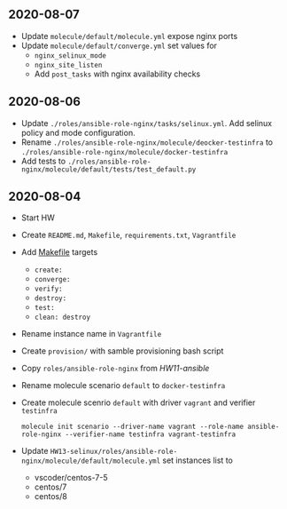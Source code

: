 ## 2020-08-07

- Update `molecule/default/molecule.yml` expose nginx ports
- Update `molecule/default/converge.yml` set values for
  - `nginx_selinux_mode`
  - `nginx_site_listen`
  - Add `post_tasks` with nginx availability checks

## 2020-08-06

- Update `./roles/ansible-role-nginx/tasks/selinux.yml`. Add selinux policy and mode configuration.
- Rename `./roles/ansible-role-nginx/molecule/deocker-testinfra` to `./roles/ansible-role-nginx/molecule/docker-testinfra`
- Add tests to `./roles/ansible-role-nginx/molecule/default/tests/test_default.py`

## 2020-08-04

- Start HW
- Create `README.md`, `Makefile`, `requirements.txt`, `Vagrantfile`
- Add [Makefile](./Makefile) targets
  - `create:`
  - `converge:`
  - `verify:`
  - `destroy:`
  - `test:`
  - `clean: destroy`

- Rename instance name in `Vagrantfile`
- Create `provision/` with samble provisioning bash script
- Copy `roles/ansible-role-nginx` from _HW11-ansible_
- Rename molecule scenario `default` to `docker-testinfra`
- Create molecule scenrio `default` with driver `vagrant` and verifier `testinfra`
  ```shell
  molecule init scenario --driver-name vagrant --role-name ansible-role-nginx --verifier-name testinfra vagrant-testinfra
  ```
- Update `HW13-selinux/roles/ansible-role-nginx/molecule/default/molecule.yml` set instances list to
  - vscoder/centos-7-5
  - centos/7
  - centos/8
